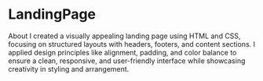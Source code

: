 # LandingPage
About I created a visually appealing landing page using HTML and CSS, focusing on structured layouts with headers, footers, and content sections. I applied design principles like alignment, padding, and color balance to ensure a clean, responsive, and user-friendly interface while showcasing creativity in styling and arrangement.

